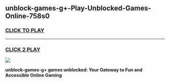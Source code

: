 
## unblock-games-g+-Play-Unblocked-Games-Online-758s0
<h3>
<a href="https://premium76.site?title=unblock-games-g+&ref=24A">CLICK TO PLAY</a></h3>
<hr>

<h3>
<a href="https://premium76.site?title=unblock-games-g+&ref=24A">CLICK 2 PLAY</a>
  
</h3>

<a href="https://premium76.site?title=unblock-games-g+&ref=24A"><img src="https://clearcache.store/games.png"></a>


**unblock-games-g+ games unblocked: Your Gateway to Fun and Accessible Online Gaming**
